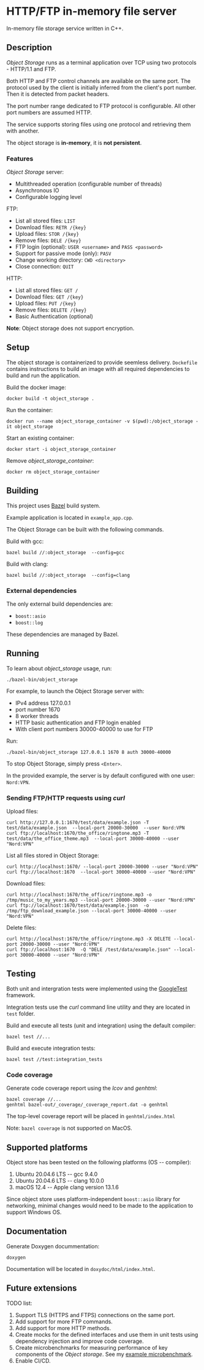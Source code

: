 # HTTP/FTP in-memory file server
In-memory file storage service written in C++. 


## Description
_Object Storage_ runs as a terminal application over TCP using two protocols - HTTP/1.1 and FTP. 

Both HTTP and FTP control channels are available on the same port. The protocol used by the client is initially inferred from the client's port number. Then it is detected from packet headers.

The port number range dedicated to FTP protocol is configurable. All other port numbers are assumed HTTP.

The service supports storing files using one protocol and retrieving them with another.

The object storage is **in-memory**, it is **not persistent**.

### Features
_Object Storage_ server:
- Multithreaded operation (configurable number of threads)
- Asynchronous IO
- Configurable logging level

FTP:
- List all stored files: `LIST`
- Download files: `RETR /{key}`
- Upload files: `STOR /{key}`
- Remove files: `DELE /{key}`
- FTP login (optional): `USER <username>` and `PASS <password>`
- Support for passive mode (only): `PASV`
- Change working directory: `CWD <directory>`
- Close connection: `QUIT`

HTTP:
- List all stored files: `GET /`
- Download files: `GET /{key}`
- Upload files: `PUT /{key}`
- Remove files: `DELETE /{key}`
- Basic Authentication (optional)

**Note**: Object storage does not support encryption.


## Setup
The object storage is containerized to provide seemless delivery.
`Dockefile` contains instructions to build an image with all required dependencies to build and run the application.

Build the docker image:
```
docker build -t object_storage .
```

Run the container:
```
docker run --name object_storage_container -v $(pwd):/object_storage -it object_storage
```

Start an existing container:
```
docker start -i object_storage_container
```

Remove _object_storage_container_:
```
docker rm object_storage_container
```


## Building
This project uses [Bazel](https://bazel.build/) build system.

Example application is located in `example_app.cpp`.

The Object Storage can be built with the following commands.

Build with gcc:
```
bazel build //:object_storage  --config=gcc
```

Build with clang:
```
bazel build //:object_storage  --config=clang
```

### External dependencies
The only external build dependencies are:
- `boost::asio`
- `boost::log`

These dependencies are managed by Bazel.


## Running
To learn about _object_storage_ usage, run:
```
./bazel-bin/object_storage 
```

For example, to launch the Object Storage server with:
- IPv4 address 127.0.0.1
- port number 1670
- 8 worker threads
- HTTP basic authentication and FTP login enabled
- With client port numbers 30000-40000 to use for FTP

Run:
```
./bazel-bin/object_storage 127.0.0.1 1670 8 auth 30000-40000
```

To stop Object Storage, simply press `<Enter>`.

In the provided example, the server is by default configured with one user: `Nord:VPN`.

### Sending FTP/HTTP requests using _curl_
Upload files:
```
curl http://127.0.0.1:1670/test/data/example.json -T test/data/example.json  --local-port 20000-30000  --user Nord:VPN
curl ftp://localhost:1670/the_office/ringtone.mp3 -T test/data/the_office_theme.mp3  --local-port 30000-40000 --user "Nord:VPN"
```

List all files stored in Object Storage:
```
curl http://localhost:1670/ --local-port 20000-30000 --user "Nord:VPN"
curl ftp://localhost:1670  --local-port 30000-40000 --user "Nord:VPN"
```

Download files:
```
curl http://localhost:1670/the_office/ringtone.mp3 -o /tmp/music_to_my_years.mp3 --local-port 20000-30000 --user "Nord:VPN"
curl ftp://localhost:1670/test/data/example.json  -o /tmp/ftp_download_example.json --local-port 30000-40000 --user "Nord:VPN" 
```

Delete files:
```
curl http://localhost:1670/the_office/ringtone.mp3 -X DELETE --local-port 20000-30000 --user "Nord:VPN"
curl ftp://localhost:1670  -Q "DELE /test/data/example.json" --local-port 30000-40000 --user "Nord:VPN"
```


## Testing
Both unit and intergration tests were implemented using the [GoogleTest](https://github.com/google/googletest) framework.

Integration tests use the _curl_ command line utility and they are located in `test` folder.


Build and execute all tests (unit and integration) using the default compiler:
```
bazel test //...
```

Build and execute integration tests:
```
bazel test //test:integration_tests
```

### Code coverage
Generate code coverage report using the _lcov_ and _genhtml_:
```
bazel coverage //...
genhtml bazel-out/_coverage/_coverage_report.dat -o genhtml
```

The top-level coverage report will be placed in `genhtml/index.html`

Note: `bazel coverage` is not supported on MacOS.


## Supported platforms
Object store has been tested on the following platforms (OS -- compiler):
1. Ubuntu 20.04.6 LTS -- gcc 9.4.0
2. Ubuntu 20.04.6 LTS -- clang 10.0.0
3. macOS 12.4 -- Apple clang version 13.1.6

Since object store uses platform-independent `boost::asio` library for networking, minimal changes would need to be made to the application to support Windows OS.


## Documentation
Generate Doxygen docummentation: 
```
doxygen
```
Documentation will be located in `doxydoc/html/index.html`.


## Future extensions
TODO list:
1. Support TLS (HTTPS and FTPS) connections on the same port.
2. Add support for more FTP commands.
3. Add support for more HTTP methods.
4. Create mocks for the defined interfaces and use them in unit tests using dependency injection and improve code coverage.
5. Create microbenchmarks for measuring performance of key components of the _Object storage_. See my [example microbenchmark](https://github.com/polishCurl/IPv4_geo_lookup/blob/main/csv/csv_reader/bench/csv_reader_bench.cpp).
6. Enable CI/CD.
